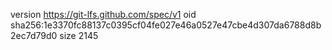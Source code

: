 version https://git-lfs.github.com/spec/v1
oid sha256:1e3370fc88137c0395cf04fe027e46a0527e47cbe4d307da6788d8b2ec7d79d0
size 2145
